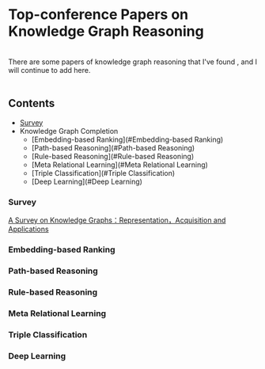 # Top-conference Papers on Knowledge Graph Reasoning
<br>
There are some papers of knowledge graph reasoning that I've found , and I will continue to add here.
<br>
<br>

## Contents 
* [Survey](#Survey)
* Knowledge Graph Completion
  * [Embedding-based Ranking](#Embedding-based Ranking)
  * [Path-based Reasoning](#Path-based Reasoning)
  * [Rule-based Reasoning](#Rule-based Reasoning)
  * [Meta Relational Learning](#Meta Relational Learning)
  * [Triple Classification](#Triple Classification)
  * [Deep Learning](#Deep Learning)






### Survey
[A Survey on Knowledge Graphs：Representation，Acquisition and Applications](https://arxiv.org/pdf/2002.00388.pdf)

### Embedding-based Ranking

### Path-based Reasoning

### Rule-based Reasoning

### Meta Relational Learning

### Triple Classification

### Deep Learning
